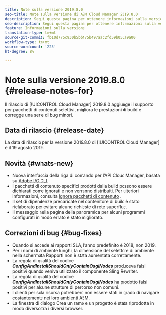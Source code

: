 ```yaml
---
title: Note sulla versione 2019.8.0
seo-title: Note sulla versione di AEM Cloud Manager 2019.8.0
description: Segui questa pagina per ottenere informazioni sulla versione 2019.8.0 di Cloud Manager.
seo-description: Segui questa pagina per ottenere informazioni sulla versione 2019.8.0 di AEM Cloud Manager.
feature: Informazioni sulla versione
translation-type: tm+mt
source-git-commit: fb10d775c930b5bb475b497aac2fd59b053a9a00
workflow-type: tm+mt
source-wordcount: '225'
ht-degree: 8%

---
```


# Note sulla versione 2019.8.0 {#release-notes-for}

Il rilascio di [!UICONTROL Cloud Manager] 2019.8.0 aggiunge il supporto per pacchetti di contenuti selettivi, migliora le prestazioni di build e corregge una serie di bug minori.

## Data di rilascio {#release-date}

La data di rilascio per la versione 2019.8.0 di [!UICONTROL Cloud Manager] è il 19 agosto 2019.

## Novità {#whats-new}

* Nuova interfaccia della riga di comando per l’API Cloud Manager, basata su [Adobe I/O CLI](https://github.com/adobe/aio-cli-plugin-cloudmanager).
* I pacchetti di contenuto specifici prodotti dalla build possono essere dichiarati come ignorati e non verranno distribuiti. Per ulteriori informazioni, consulta [Ignora pacchetti di contenuto](/help/using/setting-up-project.md#skipping-content-packages) .
* Il set di dipendenze precaricate nel contenitore di build è stato rielaborato per evitare alcune richieste di rete superflue.
* Il messaggio nella pagina della panoramica per alcuni programmi configurati in modo errato è stato migliorato.

## Correzioni di bug {#bug-fixes}

* Quando si accede ai rapporti SLA, l’anno predefinito è 2018, non 2019.
* Per i nomi di ambiente lunghi, la dimensione del selettore di ambiente nella schermata Rapporti non è stata aumentata correttamente.
* La regola di qualità del codice ***ConfigAndInstallShouldOnlyContainOsgiNodes*** produceva falsi positivi quando veniva utilizzato il componente Sling Rewriter.
* La regola di qualità del codice ***ConfigAndInstallShouldOnlyContainOsgiNodes*** ha prodotto falsi positivi per alcune strutture di percorso non comuni.
* I clienti per sola risorsa potrebbero non essere stati in grado di navigare costantemente nei loro ambienti AEM.
* La finestra di dialogo Crea un ramo e un progetto è stata riprodotta in modo diverso tra i diversi browser.
